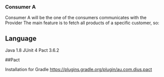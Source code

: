### Consumer A
Consumer A will be the one of the consumers communicates with the Provider
The main feature is to fetch all products of a specific customer, so:

## Language
Java 1.8
JUnit 4
Pact 3.6.2

##Pact

Installation for Gradle
https://plugins.gradle.org/plugin/au.com.dius.pact
